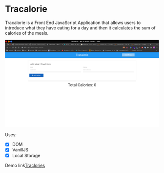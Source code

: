 # Tracalorie

Tracalorie is a Front End JavaScript Application that allows users to intreduce what they have eating for a day and
then it calculates the sum of calories of the meals.

![screenshot](./picture.png)

Uses:

- [x] DOM
- [x] VanillJS
- [x] Local Storage

Demo link[Traclories](https://muchori.github.io/)
